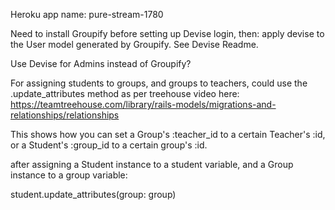 Heroku app name: pure-stream-1780

Need to install Groupify before setting up Devise login, then:
apply devise to the User model generated by Groupify. See Devise Readme.

Use Devise for Admins instead of Groupify?

For assigning students to groups, and groups to teachers, could use the .update_attributes method as per treehouse video here:
https://teamtreehouse.com/library/rails-models/migrations-and-relationships/relationships

This shows how you can set a Group's :teacher_id to a certain Teacher's :id, or a Student's :group_id to a certain group's :id.


after assigning a Student instance to a student variable, and a Group instance to a group variable:

student.update_attributes(group: group)
